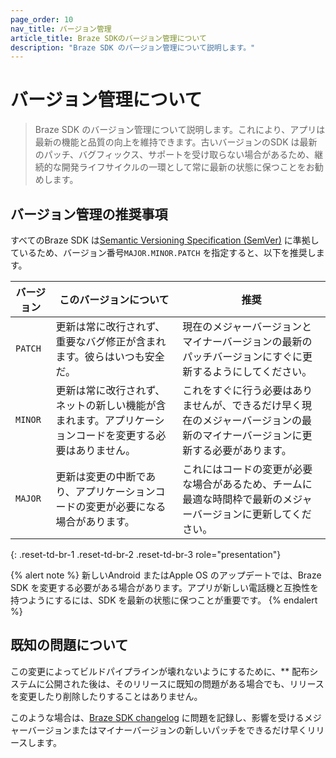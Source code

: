 ```yaml
---
page_order: 10
nav_title: バージョン管理
article_title: Braze SDKのバージョン管理について
description: "Braze SDK のバージョン管理について説明します。"
---
```


# バージョン管理について

> Braze SDK のバージョン管理について説明します。これにより、アプリは最新の機能と品質の向上を維持できます。古いバージョンのSDK は最新のパッチ、バグフィックス、サポートを受け取らない場合があるため、継続的な開発ライフサイクルの一環として常に最新の状態に保つことをお勧めします。

## バージョン管理の推奨事項

すべてのBraze SDK は[Semantic Versioning Specification (SemVer)](https://semver.org/) に準拠しているため、バージョン番号`MAJOR.MINOR.PATCH` を指定すると、以下を推奨します。

|バージョン|このバージョンについて|推奨|
|-------|------------------|--------------|
| `PATCH` | 更新は常に改行されず、重要なバグ修正が含まれます。彼らはいつも安全だ。 | 現在のメジャーバージョンとマイナーバージョンの最新のパッチバージョンにすぐに更新するようにしてください。 |
| `MINOR` | 更新は常に改行されず、ネットの新しい機能が含まれます。アプリケーションコードを変更する必要はありません。 | これをすぐに行う必要はありませんが、できるだけ早く現在のメジャーバージョンの最新のマイナーバージョンに更新する必要があります。 
| `MAJOR` | 更新は変更の中断であり、アプリケーションコードの変更が必要になる場合があります。 | これにはコードの変更が必要な場合があるため、チームに最適な時間枠で最新のメジャーバージョンに更新してください。 |
{: .reset-td-br-1 .reset-td-br-2 .reset-td-br-3 role="presentation"}

{% alert note %}
新しいAndroid またはApple OS のアップデートでは、Braze SDK を変更する必要がある場合があります。アプリが新しい電話機と互換性を持つようにするには、SDK を最新の状態に保つことが重要です。
{% endalert %}

## 既知の問題について

この変更によってビルドパイプラインが壊れないようにするために、** 配布システムに公開された後は、そのリリースに既知の問題がある場合でも、リリースを変更したり削除したりすることはありません。

このような場合は、[Braze SDK changelog]({{site.baseurl}}/developer_guide/changelogs/) に問題を記録し、影響を受けるメジャーバージョンまたはマイナーバージョンの新しいパッチをできるだけ早くリリースします。

